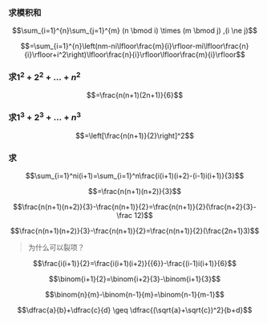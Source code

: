 ### 求模积和
$$\sum_{i=1}^{n}\sum_{j=1}^{m} (n \bmod i) \times (m \bmod j) ,(i \ne j)$$

$$=\sum_{i=1}^{n}\left(nm-ni\lfloor\frac{m}{i}\rfloor-mi\lfloor\frac{n}{i}\rfloor+i^2\right)\lfloor\frac{n}{i}\rfloor\lfloor\frac{m}{i}\rfloor$$

### 求$1^2+2^2+ \dots + n^2$
$$=\frac{n(n+1)(2n+1)}{6}$$

### 求$1^3+2^3+ \dots + n^3$
$$=\left[\frac{n(n+1)}{2}\right]^2$$

### 求

$$\sum_{i=1}^ni(i+1)=\sum_{i=1}^n\frac{i(i+1)(i+2)-(i-1)i(i+1)}{3}$$

$$=\frac{n(n+1)(n+2)}{3}$$

$$\frac{n(n+1)(n+2)}{3}-\frac{n(n+1)}{2}=\frac{n(n+1)}{2}(\frac{n+2}{3}-\frac 12)$$

$$\frac{n(n+1)(n+2)}{3}-\frac{n(n+1)}{2}=\frac{n(n+1)}{2}(\frac{2n+1}3)$$

> 为什么可以裂项？

$$\frac{i(i+1)}{2}=\frac{i(i+1)(i+2)}{{6}}-\frac{(i-1)i(i+1)}{6}$$

$$\binom{i+1}{2}=\binom{i+2}{3}-\binom{i+1}{3}$$

$$\binom{n}{m}-\binom{n-1}{m}=\binom{n-1}{m-1}$$

$$\dfrac{a}{b}+\dfrac{c}{d} \geq \dfrac{(\sqrt{a}+\sqrt{c})^2}{b+d}$$